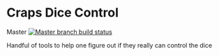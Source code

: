 # Craps Dice Control

Master [![Master branch build status](https://travis-ci.org/pastly/craps-dice-control.svg?branch=master)](https://travis-ci.org/pastly/craps-dice-control)

Handful of tools to help one figure out if they really can control the dice
